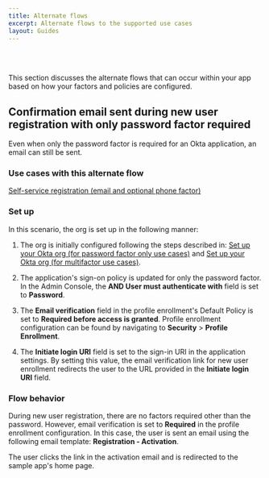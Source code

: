```yaml
---
title: Alternate flows
excerpt: Alternate flows to the supported use cases
layout: Guides
---
```


<div class="oie-embedded-sdk">

<ApiLifecycle access="ie" /><br>
<ApiLifecycle access="Limited GA" /><br>

This section discusses the alternate flows that can occur within your app based on how your factors and policies are configured.

## Confirmation email sent during new user registration with only password factor required

Even when only the password factor is required for an Okta application, an email can still be sent.

### Use cases with this alternate flow

[Self-service registration (email and optional phone factor)](/docs/guides/oie-embedded-sdk-use-cases/aspnet/oie-embedded-sdk-use-case-self-reg/)

### Set up

In this scenario, the org is set up in the following manner:

1. The org is initially configured following the steps described in:
[Set up your Okta org (for password factor only use cases)](/docs/guides/oie-embedded-common-org-setup/aspnet/main/#set-up-your-okta-org-for-password-factor-only-use-cases)
and [Set up your Okta org (for multifactor use cases)](/docs/guides/oie-embedded-common-org-setup/aspnet/main/#set-up-your-okta-org-for-multi-factor-use-cases).
2. The application's sign-on policy is updated for only the password factor. In
   the Admin Console, the **AND User must authenticate with** field is set to **Password**.

3. The **Email verification** field in the profile enrollment's Default Policy
   is set to **Required before access is granted**. Profile enrollment configuration can
   be found by navigating to **Security** > **Profile Enrollment**.

4. The **Initiate login URI** field is set to the sign-in URI in the application settings. By setting this
   value, the email verification link for new user enrollment redirects the user
   to the URL provided in the **Initiate login URI** field.

### Flow behavior

During new user registration, there are no factors required other than
the password. However, email verification is set to **Required**
in the profile enrollment configuration. In this case, the user is sent an email using
the following email template: **Registration - Activation**.

The user clicks the link in the activation email and is redirected to the
sample app's home page.

</div>
